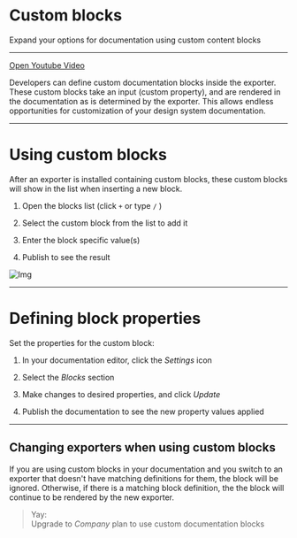 
# Custom blocks

Expand your options for documentation using custom content blocks

---

  
[Open Youtube Video](https://www.youtube.com/embed/wQRpMHqpbCw)  


Developers can define custom documentation blocks inside the exporter. These custom blocks take an input (custom property), and are rendered in the documentation as is determined by the exporter. This allows endless opportunities for customization of your design system documentation. 

---

# Using custom blocks

After an exporter is installed containing custom blocks, these custom blocks will show in the list when inserting a new block.

1. Open the blocks list (click `+` or type `/` )

1. Select the custom block from the list to add it

1. Enter the block specific value(s)

1. Publish to see the result

![Img](https://studio-assets.supernova.io/design-systems/6475/21ec276d-a905-463b-823e-02ed539cb506.png?Expires=1972252800&Policy=eyJTdGF0ZW1lbnQiOlt7IlJlc291cmNlIjoiaHR0cHM6Ly9zdHVkaW8tYXNzZXRzLnN1cGVybm92YS5pby9kZXNpZ24tc3lzdGVtcy82NDc1LzIxZWMyNzZkLWE5MDUtNDYzYi04MjNlLTAyZWQ1MzljYjUwNi5wbmciLCJDb25kaXRpb24iOnsiRGF0ZUxlc3NUaGFuIjp7IkFXUzpFcG9jaFRpbWUiOjE5NzIyNTI4MDB9fX1dfQ__&Signature=FwaRPAHiZDNkYrtBhTEplkNjxxf7qMVMP0Abkw481o-R2FxHxFWKuXQXnuNHyswWCnwRpRNM15Mzk5N~S-kwcrXHlhLWrnj12~c1Zo3TapjzUcT~Pk226zTmwMMP0FqJL88U6bI47GjdduhCiN0tmrtpU80yL4pSY62HFZnSgQRiTGM31MJT5lIcxL9fMAfQjTXzzKStOaSRA5KK7v9jpF8A7LyK86YkOh6BJMWc9XbCqSLp8wNjLjtfGnDgU0nSBSrILNkVJoBN6Wul7KkUzDc8hTLV7CAvIHaZQq-2vwKQx9LjDPhOSfng-ugE93KHHRZl7FWKP9UL2SoxIGBMSA__&Key-Pair-Id=APKAJGK34LCCAUR7N6LA)

---

# Defining block properties

Set the properties for the custom block:

1. In your documentation editor, click the *Settings* icon

1. Select the *Blocks* section

1. Make changes to desired properties, and click *Update* 

1. Publish the documentation to see the new property values applied

---

## Changing exporters when using custom blocks

If you are using custom blocks in your documentation and you switch to an exporter that doesn't have matching definitions for them, the block will be ignored. Otherwise, if there is a matching block definition, the the block will continue to be rendered by the new exporter.

> Yay:  
> Upgrade to *Company* plan to use custom documentation blocks